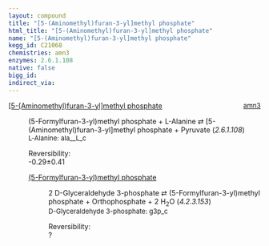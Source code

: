 ```yaml
---
layout: compound
title: "[5-(Aminomethyl)furan-3-yl]methyl phosphate"
html_title: "[5-(Aminomethyl)furan-3-yl]methyl phosphate"
name: "[5-(Aminomethyl)furan-3-yl]methyl phosphate"
kegg_id: C21068
chemistries: amn3
enzymes: 2.6.1.108
native: false
bigg_id:
indirect_via:
---
```

<dl><dt class="rs-product"><a class="link-dark" data-bs-html="true" data-bs-title="KEGG: C21068" data-bs-toggle="tooltip" href="{{ site.url }}{{ site.baseurl }}/compounds/C21068">[5-(Aminomethyl)furan-3-yl]methyl phosphate</a><span style="float: right; max-width: 40%"><a class="link-dark opacity-50" href="{{ site.url }}{{ site.baseurl }}/chemistries/amn3" style="font-size: small; word-wrap: anywhere;">amn3</a></span></dt><dd><p>(5-Formylfuran-3-yl)methyl phosphate + L-Alanine ⇄ [5-(Aminomethyl)furan-3-yl]methyl phosphate + Pyruvate (<i>2.6.1.108</i>)<br/><span style="font-size: small;"><span data-bs-html="true" data-bs-title="KEGG: C00041" data-bs-toggle="tooltip">L-Alanine</span>: ala__L_c</span><br/><div class="reversibility_info">Reversibility: <div class="progress" style="flex-direction: row-reverse;"><div aria-valuemax="10" aria-valuemin="0" aria-valuenow="-0.28731033801452255" class="progress-bar bg-success" role="progressbar" style="width: 2.87%"></div><div aria-valuemax="10" aria-valuemin="0" aria-valuenow="-0.28731033801452255" class="progress-bar bg-warning" role="progressbar" style="width: 4.09%"></div></div><span>-0.29±0.41</span><div class="progress"><div aria-valuemax="10" aria-valuemin="0" aria-valuenow="-0.28731033801452255" class="progress-bar bg-danger" role="progressbar" style="width: 0%"></div></div></div></p><dl><dt><a class="link-dark" data-bs-html="true" data-bs-title="KEGG: C20954" data-bs-toggle="tooltip" href="{{ site.url }}{{ site.baseurl }}/compounds/C20954">(5-Formylfuran-3-yl)methyl phosphate</a><span style="float: right; max-width: 40%"><a class="link-dark opacity-50" href="{{ site.url }}{{ site.baseurl }}/chemistries/None" style="font-size: small; word-wrap: anywhere;"></a></span></dt><dd><p>2 D-Glyceraldehyde 3-phosphate ⇄ (5-Formylfuran-3-yl)methyl phosphate + Orthophosphate + 2 H<sub>2</sub>O (<i>4.2.3.153</i>)<br/><span style="font-size: small;"><span data-bs-html="true" data-bs-title="KEGG: C00118" data-bs-toggle="tooltip">D-Glyceraldehyde 3-phosphate</span>: g3p_c</span><br/><div class="reversibility_info">Reversibility: <div class="progress"><div aria-valuemax="100" aria-valuemin="0" aria-valuenow="0" class="progress-bar bg-light" role="progressbar" style="width: 100%"></div></div><span>?</span><div class="progress"><div aria-valuemax="10" aria-valuemin="0" aria-valuenow="0" class="progress-bar bg-light" role="progressbar" style="width: 100%"></div></div></div></p><dl></dl></dd></dl></dd></dl>